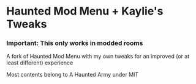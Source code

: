 # Haunted Mod Menu + Kaylie's Tweaks
### **Important:** This only works in modded rooms
A fork of Haunted Mod Menu with my own tweaks for an improved (or at least different) experience

Most contents belong to A Haunted Army under MIT

